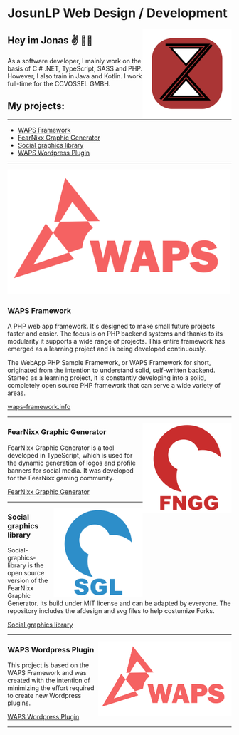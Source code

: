 # JosunLP Web Design / Development

<img src="https://github.com/JosunLP/JosunLP/blob/master/src/Logo-Jonas.png" alt="Logo" width="200px" height="auto" align="right" position="absolute">

## Hey im Jonas ✌️ 👨‍💻

As a software developer, I mainly work on the basis of C # .NET, TypeScript, SASS and PHP. However, I also train in Java and Kotlin. I work full-time for the CCVOSSEL GMBH.

## My projects:
___

* [WAPS Framework](#WAPS_Framework)
* [FearNixx Graphic Generator](#FearNixx_Graphic_Generator)
* [Social graphics library](#Social_graphics_library)
* [WAPS Wordpress Plugin](#WAPS_Wordpress_Plugin)

___

<img src="https://github.com/JosunLP/JosunLP/blob/master/src/waps.png" alt="Logo" width="500px" height="auto">

### WAPS Framework
A PHP web app framework. It's designed to make small future projects faster and easier. The focus is on PHP backend systems and thanks to its modularity it supports a wide range of projects. This entire framework has emerged as a learning project and is being developed continuously.

The WebApp PHP Sample Framework, or WAPS Framework for short, originated from the intention to understand solid, self-written backend. Started as a learning project, it is constantly developing into a solid, completely open source PHP framework that can serve a wide variety of areas.

[waps-framework.info](https://waps-framework.info/)

-----------------------------------

<img src="https://github.com/JosunLP/JosunLP/blob/master/src/fngg.png" alt="Logo" width="200px" height="auto" align="right">

### FearNixx Graphic Generator

FearNixx Graphic Generator is a tool developed in TypeScript, which is used for the dynamic generation of logos and profile banners for social media. It was developed for the FearNixx gaming community.

[FearNixx Graphic Generator](https://gitlab.com/JosunLP/fearnixx-grafik-generator)

-----------------------------------

<img src="https://github.com/JosunLP/JosunLP/blob/master/src/sgl.png" alt="Logo" width="200px" height="auto" align="right">

### Social graphics library

Social-graphics-library is the open source version of the FearNixx Graphic Generator. Its build under MIT license and can be adapted by everyone. The repository includes the afdesign and svg files to help costumize Forks.

[Social graphics library](https://github.com/JosunLP/Social-graphics-library)

-----------------------------------

<img src="https://github.com/JosunLP/JosunLP/blob/master/src/waps.png" alt="Logo" width="300px" height="auto" align="right">

### WAPS Wordpress Plugin

This project is based on the WAPS Framework and was created with the intention of minimizing the effort required to create new Wordpress plugins.

[WAPS Wordpress Plugin](https://gitlab.com/waps/spin-off-projects/basic-wordpress-plugin)

-----------------------------------
